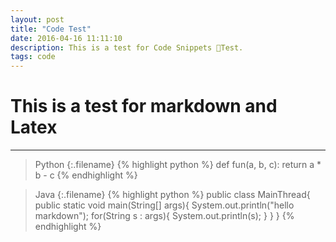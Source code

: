```yaml
---
layout: post
title: "Code Test"
date: 2016-04-16 11:11:10
description: This is a test for Code Snippets Test.
tags: code
---
```


# This is a test for markdown and Latex

----

>Python
{:.filename}
{% highlight python %}
def fun(a, b, c):
    return a * b - c
{% endhighlight %}


>Java
{:.filename}
{% highlight python %}
public class MainThread{
    public static void main(String[] args){
        System.out.println("hello markdown");
        for(String s : args){
            System.out.println(s);
        }
    }
}
{% endhighlight %}

